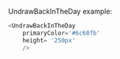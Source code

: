 UndrawBackInTheDay example:
```js 
<UndrawBackInTheDay
    primaryColor='#6c68fb'
    height= '250px'
    />
```
